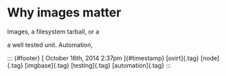 Why images matter
=================

Images, a filesystem tarball, or a

a well tested unit. Automation,

::: {#footer}
[ October 16th, 2014 2:37pm ]{#timestamp} [ovirt]{.tag} [node]{.tag}
[imgbase]{.tag} [testing]{.tag} [automation]{.tag}
:::
